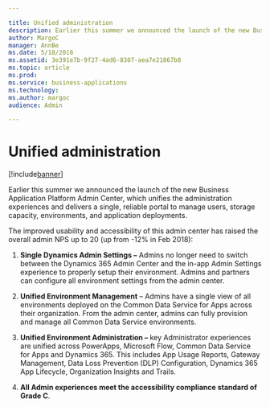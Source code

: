 ```yaml
---

title: Unified administration
description: Earlier this summer we announced the launch of the new Business Application Platform Admin Center, which unifies the administration experiences and delivers a single, reliable portal to manage users, storage capacity, environments, and application deployments.
author: MargoC
manager: AnnBe
ms.date: 5/18/2018
ms.assetid: 3e391e7b-9f27-4ad6-8307-aea7e21867b8
ms.topic: article
ms.prod: 
ms.service: business-applications
ms.technology: 
ms.author: margoc
audience: Admin

---
```

#  Unified administration


[!include[banner](../../../includes/banner.md)]

Earlier this summer we announced the launch of the new Business Application
Platform Admin Center, which unifies the administration experiences and delivers
a single, reliable portal to manage users, storage capacity, environments, and
application deployments.

The improved usability and accessibility of this admin center has raised the
overall admin NPS up to 20 (up from -12% in Feb 2018):

1.  **Single Dynamics Admin Settings –** Admins no longer need to switch between
    the Dynamics 365 Admin Center and the in-app Admin Settings experience to
    properly setup their environment. Admins and partners can configure all
    environment settings from the admin center.

2.  **Unified Environment Management** – Admins have a single view of all
    environments deployed on the Common Data Service for Apps across their
    organization. From the admin center, admins can fully provision and manage
    all Common Data Service environments.

3.  **Unified Environment Administration –** key Administrator experiences are
    unified across PowerApps, Microsoft Flow, Common Data Service for Apps and
    Dynamics 365. This includes App Usage Reports, Gateway Management, Data Loss
    Prevention (DLP) Configuration, Dynamics 365 App Lifecycle, Organization
    Insights and Trails.

4.  **All Admin experiences meet the accessibility compliance standard of Grade
    C**.
